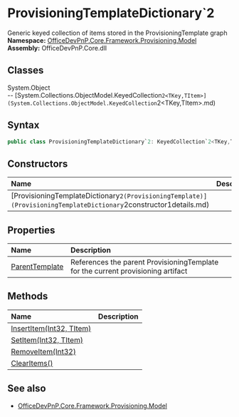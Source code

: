 # ProvisioningTemplateDictionary`2
Generic keyed collection of items stored in the ProvisioningTemplate graph  
**Namespace:** [OfficeDevPnP.Core.Framework.Provisioning.Model](OfficeDevPnP.Core.Framework.Provisioning.Model.md)  
**Assembly:** OfficeDevPnP.Core.dll  
## Classes
System.Object  
-- [System.Collections.ObjectModel.KeyedCollection`2<TKey,TItem>](System.Collections.ObjectModel.KeyedCollection`2<TKey,TItem>.md)
## Syntax
```C#
public class ProvisioningTemplateDictionary`2: KeyedCollection`2<TKey,TItem>
```
## Constructors
|**Name**|**Description**|
|:-----|:-----|
| [ProvisioningTemplateDictionary`2(ProvisioningTemplate)](ProvisioningTemplateDictionary`2constructor1details.md) | 
## Properties
|**Name**|**Description**|
|:-----|:-----|
| [ParentTemplate](ProvisioningTemplateDictionary`2.ParentTemplate.md) | References the parent ProvisioningTemplate for the current provisioning artifact
## Methods
|**Name**|**Description**|
|:-----|:-----|
| [InsertItem(Int32, TItem)](ProvisioningTemplateDictionary`2InsertItemInt32TItem.md) | 
| [SetItem(Int32, TItem)](ProvisioningTemplateDictionary`2SetItemInt32TItem.md) | 
| [RemoveItem(Int32)](ProvisioningTemplateDictionary`2RemoveItemInt32.md) | 
| [ClearItems()](ProvisioningTemplateDictionary`2ClearItems.md) | 
## See also
- [OfficeDevPnP.Core.Framework.Provisioning.Model](OfficeDevPnP.Core.Framework.Provisioning.Model.md)
